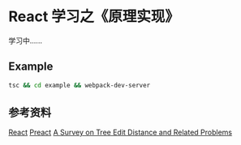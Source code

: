 # React 学习之《原理实现》
学习中......

## Example 

```bash
tsc && cd example && webpack-dev-server
```

## 参考资料
[React](https://reactjs.org)
[Preact](https://preactjs.com)
[A Survey on Tree Edit Distance and Related Problems](https://grfia.dlsi.ua.es/ml/algorithms/references/editsurvey_bille.pdf)
